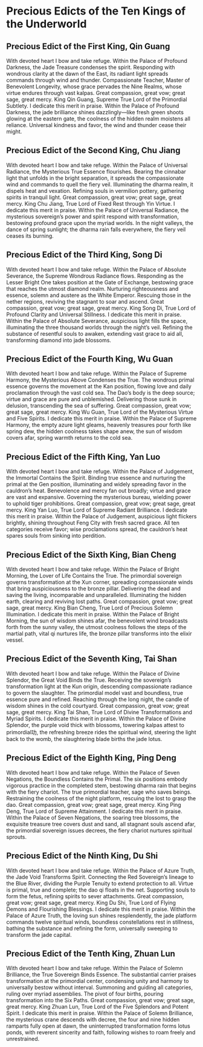 # Precious Edicts of the Ten Kings of the Underworld

## Precious Edict of the First King, Qin Guang

With devoted heart I bow and take refuge. Within the Palace of Profound Darkness, the Jade Treasure condenses the spirit. Responding with wondrous clarity at the dawn of the East, its radiant light spreads commands through wind and thunder. Compassionate Teacher, Master of Benevolent Longevity, whose grace pervades the Nine Realms, whose virtue endures through vast kalpas. Great compassion, great vow; great sage, great mercy. King Qin Guang, Supreme True Lord of the Primordial Subtlety. I dedicate this merit in praise. Within the Palace of Profound Darkness, the jade brilliance shines dazzlingly—like fresh green shoots glowing at the eastern gate, the coolness of the hidden realm moistens all reliance. Universal kindness and favor, the wind and thunder cease their might.

## Precious Edict of the Second King, Chu Jiang

With devoted heart I bow and take refuge. Within the Palace of Universal Radiance, the Mysterious True Essence flourishes. Bearing the cinnabar light that unfolds in the bright separation, it spreads the compassionate wind and commands to quell the fiery veil. Illuminating the dharma realm, it dispels heat and vexation. Refining souls in vermilion pottery, gathering spirits in tranquil light. Great compassion, great vow; great sage, great mercy. King Chu Jiang, True Lord of Fixed Rest through Yin Virtue. I dedicate this merit in praise. Within the Palace of Universal Radiance, the mysterious sovereign’s power and spirit respond with transformation, bestowing profound grace upon the myriad worlds. In the night valleys, the dance of spring sunlight; the dharma rain falls everywhere, the fiery veil ceases its burning.

## Precious Edict of the Third King, Song Di

With devoted heart I bow and take refuge. Within the Palace of Absolute Severance, the Supreme Wondrous Radiance flows. Responding as the Lesser Bright One takes position at the Gate of Exchange, bestowing grace that reaches the utmost diamond realm. Nurturing righteousness and essence, solemn and austere as the White Emperor. Rescuing those in the nether regions, reviving the stagnant to soar and ascend. Great compassion, great vow; great sage, great mercy. King Song Di, True Lord of Profound Clarity and Universal Stillness. I dedicate this merit in praise. Within the Palace of Absolute Severance, auspicious light fills the space, illuminating the three thousand worlds through the night’s veil. Refining the substance of resentful souls to awaken, extending vast grace to aid all, transforming diamond into jade blossoms.

## Precious Edict of the Fourth King, Wu Guan

With devoted heart I bow and take refuge. Within the Palace of Supreme Harmony, the Mysterious Above Condenses the True. The wondrous primal essence governs the movement at the Kan position, flowing love and daily proclamation through the vast cold sea. The Dao’s body is the deep source; virtue and grace are pure and unblemished. Delivering those sunk in delusion, transcending the sea of suffering. Great compassion, great vow; great sage, great mercy. King Wu Guan, True Lord of the Mysterious Virtue and Five Spirits. I dedicate this merit in praise. Within the Palace of Supreme Harmony, the empty azure light gleams, heavenly treasures pour forth like spring dew, the hidden coolness takes shape anew, the sun of wisdom covers afar, spring warmth returns to the cold sea.

## Precious Edict of the Fifth King, Yan Luo

With devoted heart I bow and take refuge. Within the Palace of Judgement, the Immortal Contains the Spirit. Binding true essence and nurturing the primal at the Gen position, illuminating and widely spreading favor in the cauldron’s heat. Benevolence and mercy fan out broadly; virtue and grace are vast and expansive. Governing the mysterious bureau, wielding power to uphold tiger prohibitions. Great compassion, great vow; great sage, great mercy. King Yan Luo, True Lord of Supreme Radiant Brilliance. I dedicate this merit in praise. Within the Palace of Judgement, auspicious light flickers brightly, shining throughout Feng City with fresh sacred grace. All ten categories receive favor; wise proclamations spread, the cauldron’s heat spares souls from sinking into perdition.

## Precious Edict of the Sixth King, Bian Cheng

With devoted heart I bow and take refuge. Within the Palace of Bright Morning, the Lover of Life Contains the True. The primordial sovereign governs transformation at the Xun corner, spreading compassionate winds that bring auspiciousness to the bronze pillar. Delivering the dead and saving the living, incomparable and unparalleled. Illuminating the hidden earth, clearing and reviving lost paths. Great compassion, great vow; great sage, great mercy. King Bian Cheng, True Lord of Precious Solemn Illumination. I dedicate this merit in praise. Within the Palace of Bright Morning, the sun of wisdom shines afar, the benevolent wind broadcasts forth from the sunny valley, the utmost coolness follows the steps of the martial path, vital qi nurtures life, the bronze pillar transforms into the elixir vessel.

## Precious Edict of the Seventh King, Tai Shan

With devoted heart I bow and take refuge. Within the Palace of Divine Splendor, the Great Void Binds the True. Receiving the sovereign’s transformation light at the Kun origin, descending compassionate radiance to govern the slaughter. The primordial model vast and boundless, true essence pure and refined. Reaching through the long night, the candle of wisdom shines in the cold courtyard. Great compassion, great vow; great sage, great mercy. King Tai Shan, True Lord of Divine Transformations and Myriad Spirits. I dedicate this merit in praise. Within the Palace of Divine Splendor, the purple void thick with blossoms, towering kalpas attest to primordial功, the refreshing breeze rides the spiritual wind, steering the light back to the womb, the slaughtering blade births the jade lotus.

## Precious Edict of the Eighth King, Ping Deng

With devoted heart I bow and take refuge. Within the Palace of Seven Negations, the Boundless Contains the Primal. The six positions embody vigorous practice in the completed stem, bestowing dharma rain that begins with the fiery chariot. The true primordial teacher, sage who saves beings. Restraining the coolness of the night platform, rescuing the lost to grasp the dao. Great compassion, great vow; great sage, great mercy. King Ping Deng, True Lord of Supreme Attainment. I dedicate this merit in praise. Within the Palace of Seven Negations, the soaring tree blossoms, the exquisite treasure tree covers dust and sand, all stagnant souls ascend afar, the primordial sovereign issues decrees, the fiery chariot nurtures spiritual sprouts.

## Precious Edict of the Ninth King, Du Shi

With devoted heart I bow and take refuge. Within the Palace of Azure Truth, the Jade Void Transforms Spirit. Connecting the Red Sovereign’s lineage to the Blue River, dividing the Purple Tenuity to extend protection to all. Virtue is primal, true and complete; the dao qi floats in the net. Supporting souls to form the fetus, refining spirits to sever attachments. Great compassion, great vow; great sage, great mercy. King Du Shi, True Lord of Flying Demons and Flourishing Blessings. I dedicate this merit in praise. Within the Palace of Azure Truth, the loving sun shines resplendently, the jade platform commands twelve spiritual winds, boundless constellations rest in stillness, bathing the substance and refining the form, universally sweeping to transform the jade capital.

## Precious Edict of the Tenth King, Zhuan Lun

With devoted heart I bow and take refuge. Within the Palace of Solemn Brilliance, the True Sovereign Binds Essence. The substantial carrier praises transformation at the primordial center, condensing unity and harmony to universally bestow without interval. Summoning and guiding all categories, ruling over myriad assemblies. The pivot of four births, pouring transformation into the Six Paths. Great compassion, great vow; great sage, great mercy. King Zhuan Lun, True Lord of the Five Splendors and Potent Spirit. I dedicate this merit in praise. Within the Palace of Solemn Brilliance, the mysterious crane descends with decree, the four and nine hidden ramparts fully open at dawn, the uninterrupted transformation forms lotus ponds, with reverent sincerity and faith, following wishes to roam freely and unrestrained.